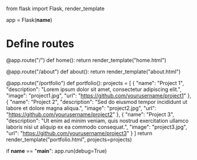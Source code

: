 from flask import Flask, render_template

app = Flask(__name__)

# Define routes
@app.route("/")
def home():
    return render_template("home.html")

@app.route("/about")
def about():
    return render_template("about.html")

@app.route("/portfolio")
def portfolio():
    projects = [
        {
            "name": "Project 1",
            "description": "Lorem ipsum dolor sit amet, consectetur adipiscing elit.",
            "image": "project1.jpg",
            "url": "https://github.com/yourusername/project1"
        },
        {
            "name": "Project 2",
            "description": "Sed do eiusmod tempor incididunt ut labore et dolore magna aliqua.",
            "image": "project2.jpg",
            "url": "https://github.com/yourusername/project2"
        },
        {
            "name": "Project 3",
            "description": "Ut enim ad minim veniam, quis nostrud exercitation ullamco laboris nisi ut aliquip ex ea commodo consequat.",
            "image": "project3.jpg",
            "url": "https://github.com/yourusername/project3"
        }
    ]
    return render_template("portfolio.html", projects=projects)

if __name__ == "__main__":
    app.run(debug=True)
